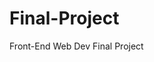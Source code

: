 # Final-Project
Front-End Web Dev Final Project


<!--  

James Byrd Jr. May 2, 1949 - June 7, 1998 was a black man who was murdered by three white supremacists in Jasper, Texas, on June 7, 1998. Shawn Berry, Lawrence Brewer, and John King dragged Byrd for three miles behind a pickup truck along an asphalt road. Byrd, who remained conscious throughout most of his ordeal, was killed about halfway through the dragging when his body hit the edge of a culvert, severing his right arm and head. The murderers drove on for another ​1 1⁄2 miles (2.4 km) before dumping his torso in front of a black cemetery in Jasper.[1][2] Byrd's lynching-by-dragging gave impetus to passage of a Texas hate-crimes law. It later led to the Matthew Shepard and James Byrd Jr. Hate Crimes Prevention Act, commonly known as the Matthew Shepard Act, which became federal law in 2009.
##################

Tyrique Hudson Died Age 22 - April 15, 2019

was killed April 15 by a shotgun blast allegedly fired by a neighbor he had sought a peace order on, but was denied that protection.

Police responded to a call for shots fired to find Hudson dead from gunshot wounds to the chest in the stairwell of his Colonial Square apartment on Virginia Avenue in Glen Burnie.

Hudson’s downstairs neighbor, James Verombeck, 53, held off police for four hours before being arrested and charged with Hudson’s murder.
##################

Sandra Bland February 7, 1987 - July 13, 2015  

Sandra Bland was a 28-year-old African-American woman who was found hanged in a jail cell in Waller County, Texas, on July 13, 2015, three days after being arrested during a traffic stop.[1] Her death was ruled a suicide. It was followed by protests against her arrest, disputing the cause of death, and alleging racial violence against her.

Bland was pulled over for a traffic violation on July 10 by State Trooper Brian Encinia. The exchange escalated, resulting in Bland's arrest and charge for assaulting a police officer. The arrest was partially recorded by Encinia's dashcam and by a bystander's cell phone. After authorities reviewed the dashcam footage, Encinia was placed on administrative leave for failing to follow proper traffic stop procedures.
##################

Travon Martin February 5, 1995 - February 26, 2012

On the night of February 26, 2012, in Sanford, Florida, United States, George Zimmerman fatally shot Trayvon Martin, a 17-year-old African-American high school student. Zimmerman, a 28-year-old man of mixed race,[Note 1] was the neighborhood watch coordinator for his gated community where Martin was visiting his relatives at the time of the shooting.[3][4][5] Zimmerman shot Martin, who was unarmed, during a physical altercation between the two. Zimmerman, injured during the encounter, claimed self-defense in the confrontation.
##################

Emmett Louis Till July 25, 1941 – August 28, 1955

was a 14-year-old African American who was lynched in Mississippi in 1955, after being accused of offending a white woman in her family's grocery store. The brutality of his murder and the fact that his killers were acquitted drew attention to the long history of violent persecution of African Americans in the United States. Till posthumously became an icon of the Civil Rights Movement.
##################

Tamir Rice June 25, 2002 – November 23, 2014  

a 12-year-old African-American boy (June 25, 2002 – November 23, 2014), by a white police officer, occurred on November 22, 2014, in Cleveland, Ohio. The shooting by officer Timothy Loehmann resulted in Tamir Rice's death. Two police officers, 26-year-old Timothy Loehmann and 46-year-old Frank Garmback, responded after receiving a police dispatch call of a black male that "keeps pulling a gun out of his pants and pointing it at people".[3][4][5] A caller reported that a male was pointing "a pistol" at random people in the Cudell Recreation Center. At the beginning of the call and again in the middle he says of the pistol "it's probably fake".[6] Toward the end of the two-minute call, the caller stated "he is probably a juvenile".[7] However, this information was not relayed to Loehmann or Garmback on the initial dispatch.[8][9] The officers reported that upon their arrival, they both continuously yelled "show me your hands" through the open patrol car window. Loehmann further claimed that instead of showing his hands, it appeared as if Rice was trying to draw: "I knew it was a gun and I knew it was coming out".[10][11][12] In response, the officer shot twice, hitting Rice once in the torso.[4][13] He died on the following day.[14]
##################

Eric Garner September 15, 1970 – July 17, 2014

On July 17, 2014, Eric Garner died in Staten Island, New York City, after a New York City Police Department (NYPD) officer put him in a headlock or chokehold for about 15 to 19 seconds while arresting him. NYPD policy prohibits the use of chokeholds. The officer denied choking Garner, but the New York City Medical Examiner's Office report stated "Cause of Death: Compression of neck (choke hold), compression of chest and prone positioning during physical restraint by police" and "Contributing Conditions: Acute and chronic bronchial asthma; Obesity; Hypertensive cardiovascular disease." In addition, the filming of the incident brought police brutality into wider public awareness.
##################

Michael Brown Jr. May 20, 1996 - August 9, 2014

On the afternoon of August 9 in the predominantly African American community of Ferguson, Missouri, a convenience store security video captured the six-foot-four Brown pushing a clerk into a display case as Brown stole a pack of cigars. Soon afterward, Brown and a friend were walking in the middle of the street when they encountered Darren Wilson, a white police officer, who ordered them onto the sidewalk. It is unclear if Wilson was aware of the convenience store robbery. Moments later, a physical altercation between Brown and Wilson ensued, resulting in Wilson shooting the unarmed Brown at least six times, twice in the head.
##################

Christian Taylor October 13, 1995 - August 7, 2015

On August 7, 2015, surveillance videos at an Arlington car dealership show Taylor pulling up at the front of the dealership around 1:00 a.m. Taylor began wandering around the dealership parking lot before smashing the windows of several vehicles. A security guard then called the 911 and six Arlington police arrived at the scene.  There they discovered that Taylor had driven his car through the dealership’s window and entered its showroom on foot. While five officers remained outside of the showroom, anticipating that they could capture Taylor without incident, Brad Miller—a 49-year old rookie police officer still on probation and without previous policing experience—pursued Taylor inside the dealership on his own. Miller confronted Taylor, ordering him to get down on the showroom floor.  What occurred next is uncertain, but Arlington Police Chief Will Johnson later stated that Taylor refused to comply with Officer Miller’s orders and began to actively advance toward the officer.  Miller shot Taylor, who was about seven feet away.  As Taylor continued to approach Miller, the officer shot him again three times, killing him.

Miller was fired four days after the shooting death of Christian Taylor. A grand jury in Arlington, however, did not charge him with any crime related to the shooting death of Taylor.  An autopsy revealed that Taylor had a mixture of drugs in his system at the time of his death, including marijuana and a powerful hallucinogen LSD-like substance nicknamed N-Bomb.
#####################

Alton Sterling June 14, 1979 – July 5, 2016

On July 5, 2016, Alton Sterling, a 37-year-old black man, was shot dead at close range by two white Baton Rouge Police Department officers in Baton Rouge, Louisiana. The officers were attempting to control Sterling's arms, and Sterling was shot by them after reportedly reaching for the gun in his pocket.[4] Police were responding to a report that a man in a red shirt was selling CDs and that he had used a gun to threaten a man outside a convenience store.[5] The shooting was recorded by multiple bystanders.
#####################

Paul O'Neal Age 18 Died July 28, 2016

The shooting of Paul O'Neal occurred on July 28, 2016, when he was shot in the back by Chicago Police Department officers following a grand theft auto chase.[1] O'Neal, 18, struck two police cars, a parked car, and a police officer while operating a stolen Jaguar. Police say that O'Neal, who was unarmed, fled from the vehicle after the chase and refused to stop.[2] The shooting was classified by the medical examiner as a homicide. The three officers who discharged their weapons were removed from duty following a preliminary investigation. Chicago's use-of-force policy specifically prohibits police from shooting into a car when the vehicle represents the only danger
#####################

Keith Lamont Scott February 3, 1973 – September 20, 2016

He was married and had seven children. His neighbors stated that he had previously suffered brain damage in an accident and had difficulty communicating. They said he often parked his truck in a shaded part of the apartment parking lot while waiting for his son's school bus in the afternoon, as his brain injury limited him from staying in the direct sun for long periods of time.

The shooting incident occurred before 4:00 p.m. in the parking lot of the Village at College Downs apartment complex, near the University of North Carolina at Charlotte. Charlotte-Mecklenburg Police Department (CMPD) officers were searching there for an unrelated suspect with an outstanding warrant. According to CMPD Chief Kerr Putney, officers saw Scott exiting a parked vehicle while holding a handgun, then returning to his vehicle, then exiting again as officers approached him. At a news conference on September 22, Putney stated that Scott did not comply with police officer's instructions to "drop the weapon"; Putney said: "The officers gave loud, clear, verbal commands which were also heard by many of the witnesses. Putney described Scott as an "imminent deadly threat."
#####################

Laquan McDonald September 25, 1997 – October 20, 2014

Shortly before 10:00 p.m., police were called to investigate McDonald at 4100 South Pulaski Road, responding to reports that he was carrying a knife and breaking into vehicles in a trucking yard at 41st Street and Kildare Avenue. When officers confronted McDonald, he used a knife with a 3-inch (7.5 cm) blade to slice the tire on a patrol vehicle and damage its windshield. McDonald walked away from police after numerous verbal instructions from officers to drop the knife, at which point responding officers requested Taser backup, according to radio recordings released December 30, 2015, to Politico and NBC Chicago in response to Illinois Freedom of Information Act requests.

Video of the shooting shows that Van Dyke was advancing on McDonald, while McDonald was walking away from Van Dyke when the first shot was fired. The first shot hit McDonald, who spun and fell to the ground. As McDonald lay on the ground, still holding the knife, Van Dyke fired more shots into him. In total, Van Dyke fired 16 shots at McDonald in 14–15 seconds, expending the maximum capacity of his 9 mm semi-automatic firearm. Van Dyke was on the scene for less than 30 seconds before opening fire and began shooting approximately six seconds after exiting his car. The first responding officer said that he did not see the need to use force, and none of the at least eight other officers on the scene fired their weapons.

Laquan McDonald was taken to Mount Sinai Hospital, where he was pronounced dead at 10:42 p.m.
#####################

Akai Kareem Gurley Age 28 Died November 20, 2014

a 28-year-old man, was fatally shot on November 20, 2014, in Brooklyn, New York City, United States, by a New York City Police Department officer. Two police officers, patrolling stairwells in the New York City Housing Authority (NYCHA)'s Louis H. Pink Houses in East New York, Brooklyn, entered a pitch-dark, unlit stairwell, one of them, Officer Peter Liang, 27, with his firearm drawn. Gurley and his girlfriend entered the seventh-floor stairwell, fourteen steps below them. The shooting was declared an accidental discharge; the bullet ricocheted off the wall and Gurley was fatally struck once in the chest.
#####################

Walter L. Scott February 9, 1965 – April 4, 2015

The Shooting of Walter Scott occurred on April 4, 2015, in North Charleston, South Carolina, following a daytime traffic stop for a non-functioning brake light. Scott, an unarmed black man, was murdered by Michael Slager, a white North Charleston police officer.[1][2] Slager was charged with murder after a video surfaced which showed him shooting Scott from behind while Scott was fleeing, and which contradicted his police report. The race difference led many to believe that the shooting was racially motivated, generating a widespread controversy.
#####################

Freedie Carlos Gray, Jr,  August 16, 1989 – April 19, 2015

On April 12, 2015, Freddie Carlos Gray, Jr., a 25-year-old black man, was arrested by the Baltimore Police Department for possessing what the police alleged was an illegal knife under Baltimore law.[2] While being transported in a police van, Gray fell into a coma and was taken to a trauma center.[3][4] Gray died on April 19, 2015; his death was ascribed to injuries to his spinal cord.[4] On April 21, 2015, pending an investigation of the incident, six Baltimore police officers were suspended with pay.[3]

The circumstances of the injuries were initially unclear; eyewitness accounts suggested that the officers involved used unnecessary force against Gray during the arrest—a claim denied by all officers involved.[3][4][5] Commissioner Anthony W. Batts reported that, contrary to department policy,[6] the officers did not secure him inside the van while driving to the police station; this policy had been put into effect six days prior to Gray's arrest, following review of other transport-related injuries sustained during police custody in the city, and elsewhere in the country during the preceding years.[7] The medical investigation found that Gray had sustained the injuries while in transport.[8][9] The medical examiner's office concluded that Gray's death could not be ruled an accident, and was instead a homicide, because officers failed to follow safety procedures "through acts of omission."[10] On May 1, 2015, the Baltimore City State's Attorney, Marilyn Mosby, announced her office had filed charges against six police officers after the medical examiner's report ruled Gray's death a homicide
#########################

Samuel DuBose March 12, 1972 – July 19, 2015

On July 19, 2015, in Cincinnati, Ohio, Samuel DuBose, an unarmed black man, was fatally shot by Ray Tensing,University of Cincinnati police officer, during a traffic stop for a missing front license plate and a suspended driver's license. Tensing fired after DuBose started his car. Tensing stated that DuBose had begun to drive off and that he was being dragged because his arm was caught in the car. Prosecutors alleged that footage from Tensing's bodycam showed that he was not dragged, and a grand jury indicted him on charges of murder and voluntary manslaughter. He was then fired from the police department. He was released on bond before trial. A November 2016 trial ended in mistrial after the jury became deadlocked. A retrial begun in May 2017 also ended in a hung jury. The charges against Tensing were later dismissed with prejudice.
#########################

Philando Divall Castile  July 16, 1983 – July 6, 2016

On July 6, 2016, Philando Castile,[a] a 32-year-old black American, was pulled over while driving in Falcon Heights, Minnesota, and killed by Jeronimo Yanez, a St. Anthony, Minnesota police officer. Castile had been driving a car at 9:00 pm with his girlfriend, Diamond Reynolds, and her four-year-old daughter when he was pulled over by Yanez and another officer in a suburb of Saint Paul, MN.[3][4] After being asked for his license and registration, Castile had told Officer Yanez that he had a firearm, to which Yanez replied "Don't reach for it then", and Castile said "I'm, I, I was reaching for..." Yanez said "Don't pull it out", Castile replied "I'm not pulling it out", and Reynolds said "He's not..." Yanez repeated "Don't pull it out"[5] and then shot Castile seven times.[6]

The shooting achieved a high profile[7] from a live-streamed video on Facebook made by Reynolds in the immediate aftermath of the shooting.[8] In the video, she is talking with Yanez while a mortally injured Castile lies slumped over, moaning slightly and his left arm and side bloody.[9] The Hennepin County Medical Examiner's office said that Castile had sustained multiple gunshot wounds and reported that he died at 9:37 p.m. in the Hennepin County Medical Center, about 20 minutes after being shot
#########################

Terence Crutcher   August 16, 1976 - September 16, 2016

On September 16, 2016, Terence Crutcher, a 40-year-old motorist, was shot and killed by police officer Betty Jo Shelby in Tulsa, Oklahoma. He was unarmed during the encounter, in which he was standing near his vehicle in the middle of a street.
#########################

Jordan Edwards Age 15 Died April 29, 2017

On April 29, 2017, Jordan Edwards, a 15-year-old African American boy, was fatally shot by police officer Roy Oliver in Balch Springs, Texas.[1][2][3][4] He was shot in the back of the head while riding in the front passenger's seat of a vehicle driving away from officers that attempted to stop it.[3][5] He was unarmed during the encounter.[1]

Oliver was fired from the department and arrested on May 5, 2017. On August 28, 2018, he was found guilty of murder.[6] On August 29, 2018, he was sentenced to 15 years in prison.
#########################

Omar J. Edwards Age 25 Died May 28, 2009

Detective Omar Edwards was shot and killed in a case of mistaken identity while attempting to arrest a man who he caught breaking into his car.

Detective Edwards, who was in plainclothes, had just finished his shift and was returning to his personal vehicle when he observed a man going through the vehicle and attempted to arrest him. The man broke free and fled on foot as Officer Edward chased him with his gun drawn.

Three officers driving by observed Officer Edwards chasing the suspect and made a U-turn to follow them. One of the officers exited the patrol car and opened fire, striking Officer Edwards.
###########################

1963 Birmingham Church Bombing

Addie Mae Collins, 14
Denise McNair, 11
Carole Robertson, 14
Cynthia Wesley, 14

September 15, 1963 - A bomb blast at the Sixteenth Street Baptist Church in Birmingham, Alabama, kills four African-American girls during church services. At least 14 others are injured in the explosion, including Sarah Collins, the 12-year-old sister of Addie Mae Collins, who loses an eye.
Three former Ku Klux Klan members are eventually convicted of murder for the bombing.
###########################

Korryn Gaines - Age 23 Died August 1, 2016

The shooting of Korryn Gaines occurred on August 1, 2016, in Randallstown, Maryland, near Baltimore,[1] resulting in the death of Gaines, a 23-year-old woman, and the shooting of her son, who survived. According to the Baltimore County Police Department, officers sought to serve Gaines a warrant in relation to an earlier traffic violation. Upon entering her apartment, the police officers were faced with the barrel of a shotgun being pointed at them which prompted them to draw their guns, resulting in a 6 hour long standoff. Gaines' five-year-old son was also grazed by a stray bullet.[2] Portions of the standoff were filmed by Gaines and posted to social-media networking sites where you can see her loading the shotgun, threatening to kill all the police officers outside her house, and attempting to convince her son that the police are there specifically to kill them; however, upon police request, Facebook deactivated Gaines' Facebook and Instagram accounts,[3] leading to criticism of the company's involvement in the incident.[4] In 2018, courts awarded the Gaines family $37 million in damages after finding that the first shot, fired by Royce Ruby and killing Gaines, was not reasonable, and thus violated their civil rights.[5] That verdict was overturned in February of 2019.
###########################

Charlestong Church Shooting Massacre June 17, 2015

The Charleston church shooting (also known as the Charleston church massacre)[6][7][8] was a mass shooting in which Dylann Roof, a 21-year-old white supremacist, murdered nine African Americans (including the senior pastor, state senator Clementa C. Pinckney) during a prayer service at the Emanuel African Methodist Episcopal Church in downtown Charleston, South Carolina, on the evening of June 17, 2015. Three other victims survived.
###########################

Sean Bell May 18, 1983 - November 25, 2006

Sean Bell was shot in the New York City borough of Queens, New York, United States, on November 25, 2006. Three men were shot a total of 50 times by a team of both plainclothes and undercover NYPD officers. Sean Bell was killed on the morning before his wedding, and two of his friends, Trent Benefield and Joseph Guzman, were severely wounded
###########################

Amadou Diallo Age 23 Died February 4, 1999

The shooting of Amadou Diallo occurred on February 4, 1999, when Amadou Diallo, a 23-year-old immigrant from Guinea, was shot and killed by four New York City Police Department plain-clothed officers—Sean Carroll, Richard Murphy, Edward McMellon and Kenneth Boss—after they mistook him for a rape suspect from one year earlier. The officers fired a combined total of 41 shots, 19 of which struck Diallo, outside his apartment at 1157 Wheeler Avenue in the Soundview section of The Bronx. The four were part of the now-defunct Street Crimes Unit. All four officers were charged with second-degree murder and acquitted at trial in Albany, New York
###########################

Abner Louima Age 30 incident August 9, 1997

On the night of August 9, 1997, the police were called and several officers from the 70th Precinct were dispatched to the scene where Abner Louima and other men got involved in a fight between two females in Club Rendez-Vous, a popular nightclub in East Flatbush, Brooklyn. There were police, supporters, and various people involved in the fight outside the club. Police officers Justin Volpe, Charles Schwarz, Thomas Bruder, and Thomas Wiese, and others responded to the scene. In the ongoing commotion, Volpe proclaimed Louima was his assailant. Louima was charged with disorderly conduct, obstructing government administration, and resisting arrest. Later, Volpe admitted his accusation about Louima being his assailant was false.[2]

The arresting officers beat Louima with their fists, nightsticks, and hand-held police radios on the ride to the station.[3] On arriving at the station house, he was strip-searched and put in a holding cell. The beating continued later, culminating with Louima being sexually assaulted in a bathroom at the 70th Precinct station house in Brooklyn. Volpe kicked Louima in the testicles, and while Louima's hands were cuffed behind his back, he first grabbed onto and squeezed his testicles and then sexually assaulted him with a broomstick. According to trial testimony, Volpe then walked through the precinct holding the bloody, excrement-stained instrument in his hand, bragging to a police sergeant that he "took a man down tonight."[4]

Louima's teeth were also badly damaged in the attack by having the broom handle jammed into his mouth.[5] He testified to the presence of a second officer in the bathroom helping Volpe in the assault but could not positively identify him. The identity of the second attacker became a point of serious contention during the trial and appeals. Louima also initially claimed that the officers involved in the attack called him a racial slur and shouted, "This is Giuliani-time" during the beating.[6] Louima later recanted that claim, and the reversal was used by defense lawyers to cast doubt on the entirety of his testimony.[7]

The day after the incident, Louima was taken to the emergency department at Coney Island Hospital. Escorting officers explained away his serious injuries being a result of "abnormal homosexual activities." An ED nurse, Magalie Laurent, suspecting the nature of Louima's extreme injuries were not the result of homosexual sex, notified Louima's family and the Police Department's Internal Affairs Bureau of the likelihood of sexual assault and battery.[3] The attack left Louima with severe internal damage to his colon and bladder that required three major operations to repair. He was hospitalized for two months after the incident.
###########################

Kendrick Johnson October 10, 1995 — January 10, 2013

On January 11, 2013, the body of Kendrick Johnson (October 10, 1995 — January 10, 2013) was discovered inside a rolled up mat in the gymnasium of Lowndes High School in Valdosta, in the U.S. state of Georgia, where he was a student.[1][2][3][4] A preliminary investigation and autopsy concluded that the death was accidental. Johnson's family had a private pathologist conduct a second autopsy which concluded that Johnson died from blunt force trauma. On October 31, 2013, the U.S. Attorney for the Middle District of Georgia announced that his office would open a formal review into Johnson's death. On June 20, 2016, the US DOJ announced that it would not be filing any criminal charges related to Johnson's death.[5] Kendrick Johnson's family filed a $100 million civil lawsuit against 38 individuals. The lawsuit alleged that Johnson's death was a murder and accused the respondents of a conspiracy to cover up the homicide. That lawsuit was subsequently withdrawn. A judge ordered the Johnsons and their attorney to pay more than $292,000 in legal fees to the defendants.[6][7][8] The judge in that case accused the Johnsons and their attorney of fabricating evidence to support their claims.
###########################

Danye Jones Age 24 Died Oct 17, 2018

Melissa McKinnies, a prominent black activist in Ferguson, Missouri, claims that her son, who was found dead last month, was lynched.

McKinnies discovered her son, 24-year-old Danye Jones, hanging from a tree by a bed sheet in her backyard on October 17. McKinnies uploaded now-deleted graphic images of his body to Facebook that week, demanding answers. The images quickly circulated online along with the hashtag #DanyeJones.
###########################

James Eagan Holmes taking into custody
12 killed
70 injured

On July 20, 2012, a mass shooting occurred inside a Century 16 movie theater in Aurora, Colorado, during a midnight screening of the film The Dark Knight Rises. Dressed in tactical clothing, James Eagan Holmes set off tear gas grenades and shot into the audience with multiple firearms. Twelve people were killed and seventy others were injured, 58 of them from gunfire. At the time, the attack had the largest number of casualties in one shooting in modern U.S. history,[3] until the Orlando nightclub shooting in 2016 and the Las Vegas shooting in 2017. It was the deadliest shooting in Colorado since the Columbine High School massacre in 1999. Holmes was arrested in his car outside the cinema minutes later. Earlier he had rigged his apartment with homemade explosives and incendiary devices, which were defused by the Arapahoe County Sheriff's Office Bomb Squad a day after the shooting.
###########################

Dylann Roof taking into custody
9 killed
1 injured

Dylann Storm Roof[1] (born April 3, 1994) is an American white supremacist and mass murderer convicted for perpetrating the Charleston church shooting on June 17, 2015 in the U.S. state of South Carolina.[2][3]

During a prayer service at Emanuel African Methodist Episcopal Church, Roof killed nine people, all African Americans, including senior pastor and state senator Clementa C. Pinckney, and injured one other person. After several people identified Roof as the main suspect, he became the center of a manhunt that ended the morning after the shooting with his arrest in Shelby, North Carolina. He later confessed that he committed the shooting in hopes of igniting a race war.
###########################

Austin Harrouff taking into custody
2 killed
1 injured

The night of the attack, a sheriff’s deputy arrived at the house and found Harrouff on top of Stevens, who was lying on the driveway leading to the garage. Mishcon was in the garage.

The deputy realized Harrouff was biting Stevens in the face and used a Taser on Harrouff, but it didn’t work. The deputy tried to pull Harrouff off, but he was exhibiting abnormal levels of strength. Harrouff wasn’t wearing a shirt, and he was described as being muscular.

Two more deputies arrived within a few minutes and tried to help the deputy already on scene. Tequesta and Jupiter police officers also helped, and a Tequesta police K-9 dog was used on Harrouff to get him off Stevens. Officials eventually were able to remove Harrouff, who was bit by the police K-9.

Harrouff hasn’t talked to detectives about the night of the slayings, Snyder said.

Harrouff’s toxicology results while the FBI is analyzing his blood work in Quantico, Virginia. Hospital testing ruled out marijuana, cocaine and opioids, and the FBI is testing for the chemicals found in flakka and bath salts.
###########################

Nikolas Cruz taking into custody
17 killed
17 injured
On February 14, 2018, a gunman opened fire at Marjory Stoneman Douglas High School in Parkland, Florida, killing seventeen students and staff members and injuring seventeen others.[2][3][4] Witnesses identified Nikolas Cruz, a nineteen-year-old who had been expelled as a student, as the assailant. Cruz fled the scene on foot by blending with other students. He was arrested about an hour later in nearby Coral Springs.[5] He confessed to being the perpetrator,[6] and he was charged with 17 counts of premeditated murder and 17 counts of attempted murder. Police and prosecutors have not offered a motive and are investigating "a pattern of disciplinary issues and unnerving behavior", but Cruz offered several motives for the crime.
###########################

Eric Harris (left) and Dylan Klebold committed suicide
21 injured
13 killed
Eric David Harris (April 9, 1981 – April 20, 1999) and Dylan Bennet Klebold (/ˈkliːboʊld/; September 11, 1981 – April 20, 1999) were two American mass murderers who killed 13 people and wounded 24 others on April 20, 1999, at Columbine High School in Columbine, Colorado. They were seniors at the high school. The shooting rampage is known as the Columbine High School massacre.[2][3] Harris and Klebold committed suicide in the library, where they had killed ten of their victims.
###########################

Stephen Paddock committed suicide
58 fatalities (excluding Paddock) and
851 injuries (422 by gunfire)

On the night of October 1, 2017, Stephen Paddock opened fire on a crowd of concertgoers at the Route 91 Harvest music festival on the Las Vegas Strip in Nevada. He killed 58 people and wounded 422, and the ensuing panic brought the injury total to 851. Paddock, a 64-year-old man from Mesquite, Nevada, fired more than 1,100 rounds of ammunition from his suite on the 32nd floor of the Mandalay Bay Hotel. The shooting occurred between 10:05 and 10:15 p.m. PDT; about an hour later, Paddock was found dead in his room from a self-inflicted gunshot wound. His motive remains undetermined.
###########################

Dimitrios Pagourtzis taking into custody

10 fatalities
13 wounded
A school shooting occurred at Santa Fe High School in Santa Fe, Texas, United States, in the Houston metropolitan area, on May 18, 2018. Ten people – eight students and two teachers – were fatally shot and thirteen others were wounded.[1][2] The suspected shooter was taken into custody and later identified by police as Dimitrios Pagourtzis, a 17-year-old student at the school.
###########################

Gabriel Ross Parker
2 fatalities
19 injured

At 7:55 AM as students were gathering in an open area prior to the start of classes, 15-year-old student Gabriel Ross Parker, opened fire with a Ruger handgun, killing two 15 year olds at the scene.

Parker reportedly went to the school’s band room to check with his friends before the shooting, to make sure they were not in the area before returning to the commons area and beginning his attack.[5] Witnesses stated that the gunman's eyes were "lifeless" and that he said nothing while he fired at students.[6]

After the shooting he discarded the weapon and ran to the weight room and hid with other students. Students, unaware he was the suspected shooter, motioned for him to join them in hiding.[5] Another student who was hiding in the location, recognized Parker as the shooter and alerted a teacher in the room about the shooters identity, the teacher then called law enforcement.[7]

A large number of students fled the schools campus to seek safety with local business owners attempting to aid the students.[8] Students running from the incident heard screams of "Get down!" but many fled, or attempted to evacuate the wounded from the school and drive them to the hospital. This created chaos as many dropped what they were carrying such as phones and bags and jumped fences or ran into the woods.[9] Many students also ran to the school's technical building on campus.

Eighteen other people were injured, by bullets and the chaos afterwards with three people critically injured.[3] Parker was taken into custody by the Marshall County Sheriff at 8:06 AM.[10]

The mother of the suspect reportedly received a phone call from her son that there had been a shooting and that he was scared. The revelation that her son was the suspected shooter caused her to be physically ill.
################################

Kevin Janson Neal
5 killed
18 injured
On November 13/14, 2017, a series of shootings occurred in Rancho Tehama Reserve, an unincorporated community in Tehama County, California located 120 miles (190 kilometers) northwest of Sacramento.[2] The gunman, 44-year-old Kevin Janson Neal, died by suicide after a Corning police officer rammed and stopped his stolen vehicle.

During the shooting spree, five people were killed and 18 others were injured at eight separate crime scenes, including an elementary school. Ten people suffered bullet wounds and eight were cut by flying glass caused by the gunfire. The injured victims were transported to several area clinics and hospitals.

At the time of the spree, Neal had been freed on bail pending trial for two alleged felonies, and five alleged misdemeanors. Nine months before the shooting rampage, a judge had issued Neal a restraining order at a neighbor's request and ordered him to surrender his guns.[1] The restraining order expired in September, but was renewed before the shootings. He manufactured the rifle and possessed the handguns in violation of that restraining order. At least one unregistered semi-automatic ghost rifle and two borrowed semi-automatic pistols were used.[1] The shootings led to domestic and international debate over the control of ghost guns and gun-licensing law in the United States.
################################

Robert D. Bowers
11 killed
7 injured

The Pittsburgh synagogue shooting was a mass shooting that occurred at the Tree of Life – Or L'Simcha Congregation[a] in the Squirrel Hill neighborhood of Pittsburgh, Pennsylvania, on October 27, 2018, while Shabbat morning services were being held. Eleven people were killed and seven were injured. It was the deadliest attack on the Jewish community in the United States.[5][6]

The sole suspect, 46-year-old Robert Gregory Bowers,[7][8] was arrested and charged with 63 federal crimes, some of which are capital crimes.[9] He has pleaded not guilty.[9] He separately faces 36 charges in Pennsylvania state court.[7][10] Using the online social network Gab,[11] Bowers had earlier posted anti-Semitic comments against the Hebrew Immigrant Aid Society (HIAS)[12][13] in which Dor Hadash[14] and Tree of Life[15] were supporting participants. Referring to Central American migrant caravans and immigrants, he posted on Gab shortly before the attack that "HIAS likes to bring invaders in that kill our people. I can't sit by and watch my people get slaughtered. Screw your optics, I'm going in."
################################

CP5
The Central Park jogger case was a major news story that involved the assault and rape of Trisha Meili, a white female jogger, and attacks on others in the North Woods of Manhattan's Central Park on the night of April 19, 1989. The attack on the jogger left her in a coma for 12 days. Meili was a 28-year-old investment banker at the time. According to The New York Times, the attack was "one of the most widely publicized crimes of the 1980s".[1]

On the night of the attack, five juvenile males—four African American and one Hispanic—were apprehended in connection with a number of attacks in Central Park committed by around 30 teenage perpetrators. The defendants were tried variously for assault, robbery, riot, rape, sexual abuse, and attempted murder relating to Meili's and other attacks in the park, based solely on confessions that they said were coerced and false. Before the trial, the FBI tested the DNA of the rape kit and found it did not match to any of the tested suspects. The office of District Attorney Robert Morgenthau presented these findings to the press as "inconclusive".[2] They were convicted in 1990 by juries in two separate trials. Subsequently, known as the Central Park Five, they received sentences ranging from 5 to 15 years. Four of the convictions were appealed and the convictions were affirmed by appellate courts. The defendants spent between 6 and 13 years in prison.

In 2002, Matias Reyes, a convicted murderer and serial rapist in prison, confessed to raping the jogger, and DNA evidence confirmed his guilt. He knew facts about the crime that only the offender could have known, and also said he committed the rape alone.[3] At the time of his confession, Reyes was already serving a life sentence. He was not prosecuted for raping Meili, because the statute of limitations had passed by the time he confessed. Morgenthau suggested to the court that the five men's convictions related to the assault and rape of Meili and to attacks on others to which they had confessed be vacated (a legal position in which the parties are treated as though no trial has taken place) and withdrew the charges. Their convictions were vacated in 2002.

The five convicted men sued New York City in 2003 for malicious prosecution, racial discrimination, and emotional distress. The city refused to settle the suits for a decade under then-Mayor Michael Bloomberg, because the city's lawyers felt they would win. However, after Bill de Blasio became mayor and supported the settlement, the city settled the case for $41 million in 2014. As of December 2014, the five men were pursuing an additional $52 million in damages from New York State in the New York Court of Claims.





-->
